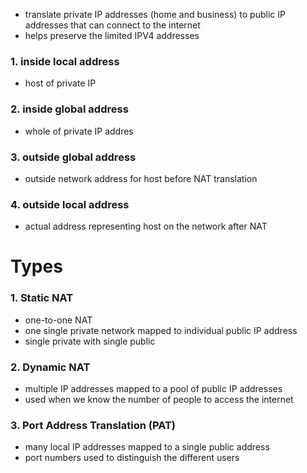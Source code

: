 - translate private IP addresses (home and business) to public IP addresses that can connect to the internet
- helps preserve the limited IPV4 addresses

### 1. inside local address
- host of private IP

### 2. inside global address
- whole of private IP addres


### 3. outside global address
- outside network address for host before NAT translation

### 4. outside local address
- actual address representing host on the network after NAT

# Types
### 1. Static NAT
- one-to-one NAT
- one single private network mapped to individual public IP address
- single private with single public

### 2. Dynamic NAT
- multiple IP addresses mapped to a pool of public IP addresses
- used when we know the number of people to access the internet

### 3. Port Address Translation (PAT)
- many local IP addresses mapped to a single public address
- port numbers used to distinguish the different users